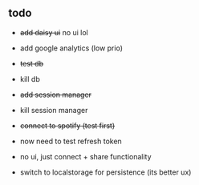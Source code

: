 ## todo
- ~~add daisy ui~~ no ui lol
- add google analytics (low prio)
- ~~test db~~
- kill db
- ~~add session manager~~
- kill session manager
- ~~connect to spotify (test first)~~ 

- now need to test refresh token

- no ui, just connect + share functionality
- switch to localstorage for persistence (its better ux)